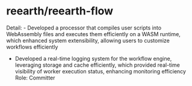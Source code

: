 # reearth/reearth-flow

Detail: - Developed a processor that compiles user scripts into WebAssembly files and executes them efficiently on a WASM runtime, which enhanced system extensibility, allowing users to customize workflows efficiently 
-  Developed a real-time logging system for the workflow engine, leveraging storage and cache efficiently, which provided real-time visibility of worker execution status, enhancing monitoring efficiency
Role: Committer